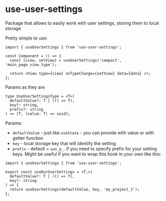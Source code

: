 # use-user-settings

Package that allows to easily work with user settings, storing them to local storage

Pretty simple to use:

```tsx
import { useUserSettings } from 'use-user-settings';

const Component = () => {
  const [view, setView] = useUserSettings('compact', 'main_page_view_type');

  return <View type={view} onTypeChange={setView} data={data} />;
};
```

Params as they are

```tsx
type UseUserSettingsType = <T>(
  defaultValue?: T | (() => T),
  key?: string,
  prefix?: string
) => [T, (value: T) => void];
```

Params:

- `defaultValue` - just like `useState` - you can provide with value or with getter function
- `key` - local storage key that will identify the setting
- `prefix` - default = `uus_p_`. if you need to specify prefix for your setting keys. Might be useful if you want to wrap this hook in your own like this:

```tsx
import { useUserSettings } from 'use-user-settings';

export const useOurUserSettings = <T,>(
  defaultValue?: T | (() => T),
  key?: string
) => {
  return useUserSettings(defaultValue, key, 'my_project_1');
};
```
